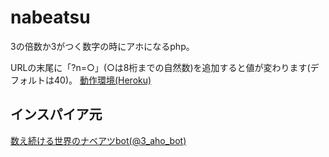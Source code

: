 # nabeatsu
3の倍数か3がつく数字の時にアホになるphp。

URLの末尾に「?n=○」(○は8桁までの自然数)を追加すると値が変わります(デフォルトは40)。
[動作環境(Heroku) ](https://nabeatsu.herokuapp.com/)

## インスパイア元
[数え続ける世界のナベアツbot(@3_aho_bot)](https://twitter.com/3_aho_bot)
